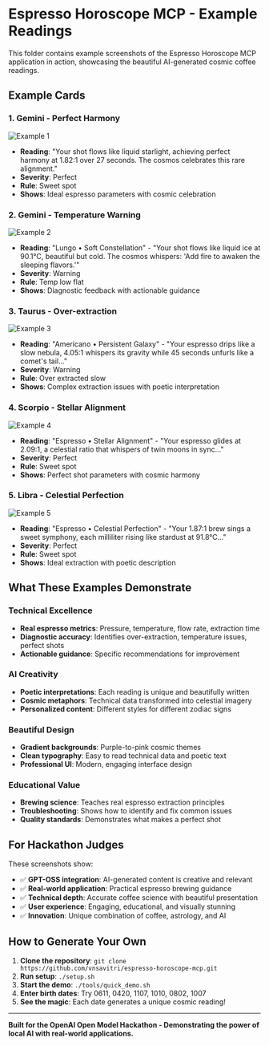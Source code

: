 # Espresso Horoscope MCP - Example Readings

This folder contains example screenshots of the Espresso Horoscope MCP application in action, showcasing the beautiful AI-generated cosmic coffee readings.

## Example Cards

### 1. Gemini - Perfect Harmony
![Example 1](espresso-horoscope_reading_example1.png)
- **Reading**: "Your shot flows like liquid starlight, achieving perfect harmony at 1.82:1 over 27 seconds. The cosmos celebrates this rare alignment."
- **Severity**: Perfect
- **Rule**: Sweet spot
- **Shows**: Ideal espresso parameters with cosmic celebration

### 2. Gemini - Temperature Warning
![Example 2](espresso-horoscope_reading_example2.png)
- **Reading**: "Lungo • Soft Constellation" - "Your shot flows like liquid ice at 90.1°C, beautiful but cold. The cosmos whispers: 'Add fire to awaken the sleeping flavors.'"
- **Severity**: Warning
- **Rule**: Temp low flat
- **Shows**: Diagnostic feedback with actionable guidance

### 3. Taurus - Over-extraction
![Example 3](espresso-horoscope_reading_example3.png)
- **Reading**: "Americano • Persistent Galaxy" - "Your espresso drips like a slow nebula, 4.05:1 whispers its gravity while 45 seconds unfurls like a comet's tail..."
- **Severity**: Warning
- **Rule**: Over extracted slow
- **Shows**: Complex extraction issues with poetic interpretation

### 4. Scorpio - Stellar Alignment
![Example 4](espresso-horoscope_reading_example4.png)
- **Reading**: "Espresso • Stellar Alignment" - "Your espresso glides at 2.09:1, a celestial ratio that whispers of twin moons in sync..."
- **Severity**: Perfect
- **Rule**: Sweet spot
- **Shows**: Perfect shot parameters with cosmic harmony

### 5. Libra - Celestial Perfection
![Example 5](espresso-horoscope_reading_example5.png)
- **Reading**: "Espresso • Celestial Perfection" - "Your 1.87:1 brew sings a sweet symphony, each milliliter rising like stardust at 91.8°C..."
- **Severity**: Perfect
- **Rule**: Sweet spot
- **Shows**: Ideal extraction with poetic description

## What These Examples Demonstrate

### Technical Excellence
- **Real espresso metrics**: Pressure, temperature, flow rate, extraction time
- **Diagnostic accuracy**: Identifies over-extraction, temperature issues, perfect shots
- **Actionable guidance**: Specific recommendations for improvement

### AI Creativity
- **Poetic interpretations**: Each reading is unique and beautifully written
- **Cosmic metaphors**: Technical data transformed into celestial imagery
- **Personalized content**: Different styles for different zodiac signs

### Beautiful Design
- **Gradient backgrounds**: Purple-to-pink cosmic themes
- **Clean typography**: Easy to read technical data and poetic text
- **Professional UI**: Modern, engaging interface design

### Educational Value
- **Brewing science**: Teaches real espresso extraction principles
- **Troubleshooting**: Shows how to identify and fix common issues
- **Quality standards**: Demonstrates what makes a perfect shot

## For Hackathon Judges

These screenshots show:
- ✅ **GPT-OSS integration**: AI-generated content is creative and relevant
- ✅ **Real-world application**: Practical espresso brewing guidance
- ✅ **Technical depth**: Accurate coffee science with beautiful presentation
- ✅ **User experience**: Engaging, educational, and visually stunning
- ✅ **Innovation**: Unique combination of coffee, astrology, and AI

## How to Generate Your Own

1. **Clone the repository**: `git clone https://github.com/vnsavitri/espresso-horoscope-mcp.git`
2. **Run setup**: `./setup.sh`
3. **Start the demo**: `./tools/quick_demo.sh`
4. **Enter birth dates**: Try 0611, 0420, 1107, 1010, 0802, 1007
5. **See the magic**: Each date generates a unique cosmic reading!

---

**Built for the OpenAI Open Model Hackathon - Demonstrating the power of local AI with real-world applications.**
